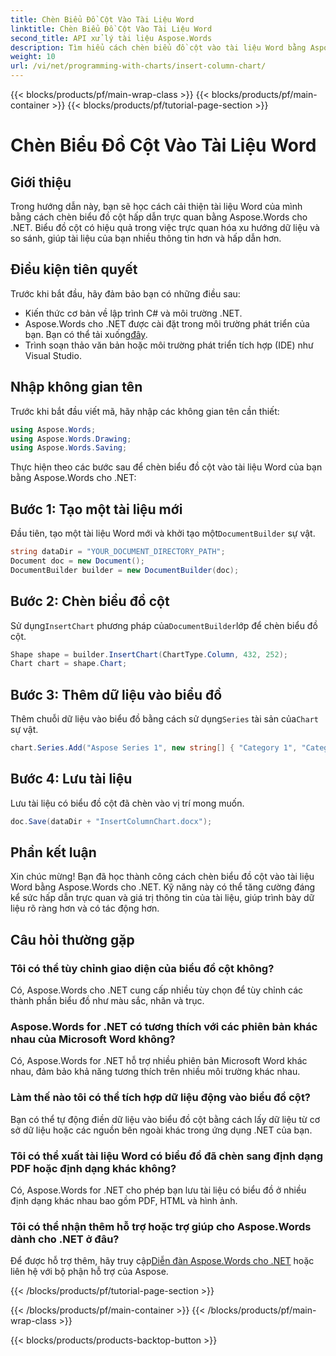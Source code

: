 ```yaml
---
title: Chèn Biểu Đồ Cột Vào Tài Liệu Word
linktitle: Chèn Biểu Đồ Cột Vào Tài Liệu Word
second_title: API xử lý tài liệu Aspose.Words
description: Tìm hiểu cách chèn biểu đồ cột vào tài liệu Word bằng Aspose.Words cho .NET. Nâng cao khả năng trực quan hóa dữ liệu trong báo cáo và bản trình bày của bạn.
weight: 10
url: /vi/net/programming-with-charts/insert-column-chart/
---
```


{{< blocks/products/pf/main-wrap-class >}}
{{< blocks/products/pf/main-container >}}
{{< blocks/products/pf/tutorial-page-section >}}

# Chèn Biểu Đồ Cột Vào Tài Liệu Word

## Giới thiệu

Trong hướng dẫn này, bạn sẽ học cách cải thiện tài liệu Word của mình bằng cách chèn biểu đồ cột hấp dẫn trực quan bằng Aspose.Words cho .NET. Biểu đồ cột có hiệu quả trong việc trực quan hóa xu hướng dữ liệu và so sánh, giúp tài liệu của bạn nhiều thông tin hơn và hấp dẫn hơn.

## Điều kiện tiên quyết

Trước khi bắt đầu, hãy đảm bảo bạn có những điều sau:

- Kiến thức cơ bản về lập trình C# và môi trường .NET.
-  Aspose.Words cho .NET được cài đặt trong môi trường phát triển của bạn. Bạn có thể tải xuống[đây](https://releases.aspose.com/words/net/).
- Trình soạn thảo văn bản hoặc môi trường phát triển tích hợp (IDE) như Visual Studio.

## Nhập không gian tên

Trước khi bắt đầu viết mã, hãy nhập các không gian tên cần thiết:

```csharp
using Aspose.Words;
using Aspose.Words.Drawing;
using Aspose.Words.Saving;
```

Thực hiện theo các bước sau để chèn biểu đồ cột vào tài liệu Word của bạn bằng Aspose.Words cho .NET:

## Bước 1: Tạo một tài liệu mới

 Đầu tiên, tạo một tài liệu Word mới và khởi tạo một`DocumentBuilder` sự vật.

```csharp
string dataDir = "YOUR_DOCUMENT_DIRECTORY_PATH";
Document doc = new Document();
DocumentBuilder builder = new DocumentBuilder(doc);
```

## Bước 2: Chèn biểu đồ cột

 Sử dụng`InsertChart` phương pháp của`DocumentBuilder`lớp để chèn biểu đồ cột.

```csharp
Shape shape = builder.InsertChart(ChartType.Column, 432, 252);
Chart chart = shape.Chart;
```

## Bước 3: Thêm dữ liệu vào biểu đồ

 Thêm chuỗi dữ liệu vào biểu đồ bằng cách sử dụng`Series` tài sản của`Chart` sự vật.

```csharp
chart.Series.Add("Aspose Series 1", new string[] { "Category 1", "Category 2" }, new double[] { 1, 2 });
```

## Bước 4: Lưu tài liệu

Lưu tài liệu có biểu đồ cột đã chèn vào vị trí mong muốn.

```csharp
doc.Save(dataDir + "InsertColumnChart.docx");
```

## Phần kết luận

Xin chúc mừng! Bạn đã học thành công cách chèn biểu đồ cột vào tài liệu Word bằng Aspose.Words cho .NET. Kỹ năng này có thể tăng cường đáng kể sức hấp dẫn trực quan và giá trị thông tin của tài liệu, giúp trình bày dữ liệu rõ ràng hơn và có tác động hơn.

## Câu hỏi thường gặp

### Tôi có thể tùy chỉnh giao diện của biểu đồ cột không?
Có, Aspose.Words cho .NET cung cấp nhiều tùy chọn để tùy chỉnh các thành phần biểu đồ như màu sắc, nhãn và trục.

### Aspose.Words for .NET có tương thích với các phiên bản khác nhau của Microsoft Word không?
Có, Aspose.Words for .NET hỗ trợ nhiều phiên bản Microsoft Word khác nhau, đảm bảo khả năng tương thích trên nhiều môi trường khác nhau.

### Làm thế nào tôi có thể tích hợp dữ liệu động vào biểu đồ cột?
Bạn có thể tự động điền dữ liệu vào biểu đồ cột bằng cách lấy dữ liệu từ cơ sở dữ liệu hoặc các nguồn bên ngoài khác trong ứng dụng .NET của bạn.

### Tôi có thể xuất tài liệu Word có biểu đồ đã chèn sang định dạng PDF hoặc định dạng khác không?
Có, Aspose.Words for .NET cho phép bạn lưu tài liệu có biểu đồ ở nhiều định dạng khác nhau bao gồm PDF, HTML và hình ảnh.

### Tôi có thể nhận thêm hỗ trợ hoặc trợ giúp cho Aspose.Words dành cho .NET ở đâu?
 Để được hỗ trợ thêm, hãy truy cập[Diễn đàn Aspose.Words cho .NET](https://forum.aspose.com/c/words/8) hoặc liên hệ với bộ phận hỗ trợ của Aspose.


{{< /blocks/products/pf/tutorial-page-section >}}

{{< /blocks/products/pf/main-container >}}
{{< /blocks/products/pf/main-wrap-class >}}

{{< blocks/products/products-backtop-button >}}
